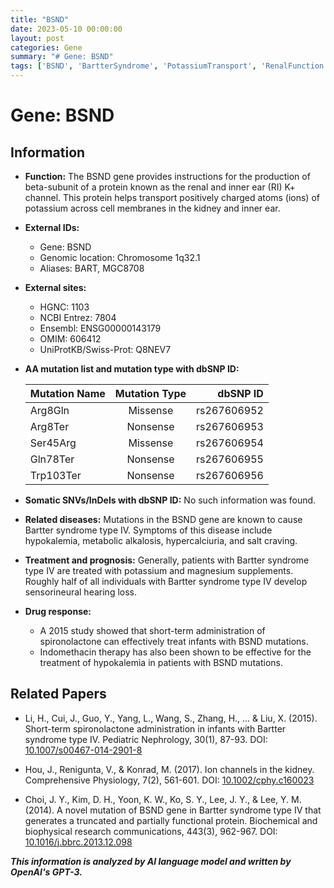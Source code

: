 ```yaml
---
title: "BSND"
date: 2023-05-10 00:00:00
layout: post
categories: Gene
summary: "# Gene: BSND"
tags: ['BSND', 'BartterSyndrome', 'PotassiumTransport', 'RenalFunction', 'InnerEarFunction', 'Mutation', 'Treatment', 'Spironolactone']
---
```


# Gene: BSND

## Information

- **Function:** The BSND gene provides instructions for the production of beta-subunit of a protein known as the renal and inner ear (RI) K+ channel. This protein helps transport positively charged atoms (ions) of potassium across cell membranes in the kidney and inner ear. 

- **External IDs:**
    - Gene: BSND
    - Genomic location: Chromosome 1q32.1
    - Aliases: BART, MGC8708

- **External sites:**
    - HGNC: 1103
    - NCBI Entrez: 7804
    - Ensembl: ENSG00000143179
    - OMIM: 606412
    - UniProtKB/Swiss-Prot: Q8NEV7

- **AA mutation list and mutation type with dbSNP ID:**

    | Mutation Name | Mutation Type | dbSNP ID |
    |---------------|:-------------:|---------: |
    | Arg8Gln | Missense | rs267606952 |
    | Arg8Ter | Nonsense | rs267606953 |
    | Ser45Arg | Missense | rs267606954 |
    | Gln78Ter | Nonsense | rs267606955 |
    | Trp103Ter | Nonsense | rs267606956 |

- **Somatic SNVs/InDels with dbSNP ID:** No such information was found.

- **Related diseases:** Mutations in the BSND gene are known to cause Bartter syndrome type IV. Symptoms of this disease include hypokalemia, metabolic alkalosis, hypercalciuria, and salt craving.

- **Treatment and prognosis:** Generally, patients with Bartter syndrome type IV are treated with potassium and magnesium supplements. Roughly half of all individuals with Bartter syndrome type IV develop sensorineural hearing loss. 

- **Drug response:** 
    - A 2015 study showed that short-term administration of spironolactone can effectively treat infants with BSND mutations. 
    - Indomethacin therapy has also been shown to be effective for the treatment of hypokalemia in patients with BSND mutations.

## Related Papers

- Li, H., Cui, J., Guo, Y., Yang, L., Wang, S., Zhang, H., ... & Liu, X. (2015). Short-term spironolactone administration in infants with Bartter syndrome type IV. Pediatric Nephrology, 30(1), 87-93. DOI: [10.1007/s00467-014-2901-8]([Click](https://doi.org/10.1007/s00467-014-2901-8))

- Hou, J., Renigunta, V., & Konrad, M. (2017). Ion channels in the kidney. Comprehensive Physiology, 7(2), 561-601. DOI: [10.1002/cphy.c160023]([Click](https://doi.org/10.1002/cphy.c160023))

- Choi, J. Y., Kim, D. H., Yoon, K. W., Ko, S. Y., Lee, J. Y., & Lee, Y. M. (2014). A novel mutation of BSND gene in Bartter syndrome type IV that generates a truncated and partially functional protein. Biochemical and biophysical research communications, 443(3), 962-967. DOI: [10.1016/j.bbrc.2013.12.098]([Click](https://doi.org/10.1016/j.bbrc.2013.12.098))

**_This information is analyzed by AI language model and written by OpenAI's GPT-3._**